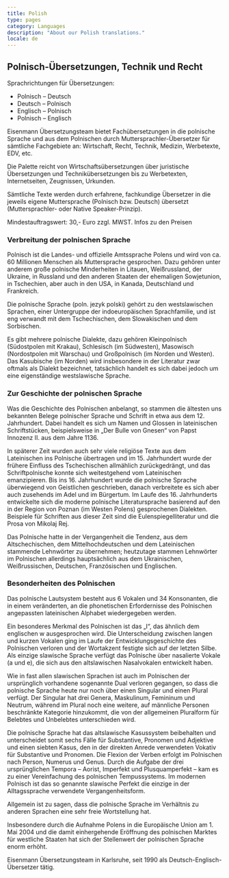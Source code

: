 ```yaml
---
title: Polish
type: pages
category: Languages
description: "About our Polish translations."
locale: de
---
```


## Polnisch-Übersetzungen, Technik und Recht

Sprachrichtungen für Übersetzungen:
- Polnisch – Deutsch
- Deutsch – Polnisch
- Englisch – Polnisch
- Polnisch – Englisch

Eisenmann Übersetzungsteam bietet Fachübersetzungen in die polnische Sprache und aus dem Polnischen durch Muttersprachler-Übersetzer für sämtliche Fachgebiete an: Wirtschaft, Recht, Technik, Medizin, Werbetexte, EDV, etc.

Die Palette reicht von Wirtschaftsübersetzungen über juristische Übersetzungen und Technikübersetzungen bis zu Werbetexten, Internetseiten, Zeugnissen, Urkunden.

Sämtliche Texte werden durch erfahrene, fachkundige Übersetzer in die jeweils eigene Muttersprache (Polnisch bzw. Deutsch) übersetzt (Muttersprachler- oder Native Speaker-Prinzip).

Mindestauftragswert: 30,- Euro zzgl. MWST. Infos zu den Preisen

### Verbreitung der polnischen Sprache

Polnisch ist die Landes- und offizielle Amtssprache Polens und wird von ca. 60 Millionen Menschen als Muttersprache gesprochen. Dazu gehören unter anderem große polnische Minderheiten in Litauen, Weißrussland, der Ukraine, in Russland und den anderen Staaten der ehemaligen Sowjetunion, in Tschechien, aber auch in den USA, in Kanada, Deutschland und Frankreich.

Die polnische Sprache (poln. jezyk polski) gehört zu den westslawischen Sprachen, einer Untergruppe der indoeuropäischen Sprachfamilie, und ist eng verwandt mit dem Tschechischen, dem Slowakischen und dem Sorbischen.

Es gibt mehrere polnische Dialekte, dazu gehören Kleinpolnisch (Südostpolen mit Krakau), Schlesisch (im Südwesten), Masowisch (Nordostpolen mit Warschau) und Großpolnisch (im Norden und Westen). Das Kasubische (im Norden) wird insbesondere in der Literatur zwar oftmals als Dialekt bezeichnet, tatsächlich handelt es sich dabei jedoch um eine eigenständige westslawische Sprache.

### Zur Geschichte der polnischen Sprache

Was die Geschichte des Polnischen anbelangt, so stammen die ältesten uns bekannten Belege polnischer Sprache und Schrift in etwa aus dem 12. Jahrhundert. Dabei handelt es sich um Namen und Glossen in lateinischen Schriftstücken, beispielsweise in „Der Bulle von Gnesen“ von Papst Innozenz II. aus dem Jahre 1136.

In späterer Zeit wurden auch sehr viele religiöse Texte aus dem Lateinischen ins Polnische übertragen und im 15. Jahrhundert wurde der frühere Einfluss des Tschechischen allmählich zurückgedrängt, und das Schriftpolnische konnte sich weitestgehend vom Lateinischen emanzipieren. Bis ins 16. Jahrhundert wurde die polnische Sprache überwiegend von Geistlichen geschrieben, danach verbreitete es sich aber auch zusehends im Adel und im Bürgertum. Im Laufe des 16. Jahrhunderts entwickelte sich die moderne polnische Literatursprache basierend auf den in der Region von Poznan (im Westen Polens) gesprochenen Dialekten. Beispiele für Schriften aus dieser Zeit sind die Eulenspiegelliteratur und die Prosa von Mikolaj Rej.

Das Polnische hatte in der Vergangenheit die Tendenz, aus dem Altschechischen, dem Mittelhochdeutschen und dem Lateinischen stammende Lehnwörter zu übernehmen; heutzutage stammen Lehnwörter im Polnischen allerdings hauptsächlich aus dem Ukrainischen, Weißrussischen, Deutschen, Französischen und Englischen.

### Besonderheiten des Polnischen

Das polnische Lautsystem besteht aus 6 Vokalen und 34 Konsonanten, die in einem veränderten, an die phonetischen Erfordernisse des Polnischen angepassten lateinischen Alphabet wiedergegeben werden.

Ein besonderes Merkmal des Polnischen ist das „I“, das ähnlich dem englischen w ausgesprochen wird. Die Unterscheidung zwischen langen und kurzen Vokalen ging im Laufe der Entwicklungsgeschichte des Polnischen verloren und der Wortakzent festigte sich auf der letzten Silbe. Als einzige slawische Sprache verfügt das Polnische über nasalierte Vokale (a und e), die sich aus den altslawischen Nasalvokalen entwickelt haben.

Wie in fast allen slawischen Sprachen ist auch im Polnischen der ursprünglich vorhandene sogenannte Dual verloren gegangen, so dass die polnische Sprache heute nur noch über einen Singular und einen Plural verfügt. Der Singular hat drei Genera, Maskulinum, Femininum und Neutrum, während im Plural noch eine weitere, auf männliche Personen beschränkte Kategorie hinzukommt, die von der allgemeinen Pluralform für Belebtes und Unbelebtes unterschieden wird.

Die polnische Sprache hat das altslawische Kasussystem beibehalten und unterscheidet somit sechs Fälle für Substantive, Pronomen und Adjektive und einen siebten Kasus, den in der direkten Anrede verwendeten Vokativ für Substantive und Pronomen. Die Flexion der Verben erfolgt im Polnischen nach Person, Numerus und Genus. Durch die Aufgabe der drei ursprünglichen Tempora – Aorist, Imperfekt und Plusquamperfekt – kam es zu einer Vereinfachung des polnischen Tempussystems. Im modernen Polnisch ist das so genannte slawische Perfekt die einzige in der Alltagssprache verwendete Vergangenheitsform.

Allgemein ist zu sagen, dass die polnische Sprache im Verhältnis zu anderen Sprachen eine sehr freie Wortstellung hat.

Insbesondere durch die Aufnahme Polens in die Europäische Union am 1. Mai 2004 und die damit einhergehende Eröffnung des polnischen Marktes für westliche Staaten hat sich der Stellenwert der polnischen Sprache enorm erhöht.

 

Eisenmann Übersetzungsteam in Karlsruhe, seit 1990 als Deutsch-Englisch-Übersetzer tätig.

